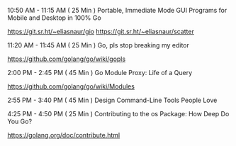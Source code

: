 
10:50 AM - 11:15 AM  ( 25 Min ) 
Portable, Immediate Mode GUI Programs for Mobile and Desktop in 100% Go

https://git.sr.ht/~eliasnaur/gio
https://git.sr.ht/~eliasnaur/scatter



11:20 AM - 11:45 AM  ( 25 Min ) 
Go, pls stop breaking my editor

https://github.com/golang/go/wiki/gopls


2:00 PM - 2:45 PM  ( 45 Min ) 
Go Module Proxy: Life of a Query


https://github.com/golang/go/wiki/Modules


2:55 PM - 3:40 PM  ( 45 Min ) 
Design Command-Line Tools People Love

4:25 PM - 4:50 PM  ( 25 Min ) 
Contributing to the os Package: How Deep Do You Go? 


https://golang.org/doc/contribute.html
